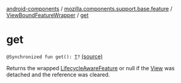 [android-components](../../index.md) / [mozilla.components.support.base.feature](../index.md) / [ViewBoundFeatureWrapper](index.md) / [get](./get.md)

# get

`@Synchronized fun get(): `[`T`](index.md#T)`?` [(source)](https://github.com/mozilla-mobile/android-components/blob/master/components/support/base/src/main/java/mozilla/components/support/base/feature/ViewBoundFeatureWrapper.kt#L106)

Returns the wrapped [LifecycleAwareFeature](../-lifecycle-aware-feature/index.md) or null if the [View](#) was detached and the reference was cleared.

